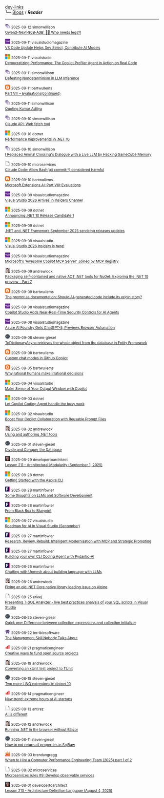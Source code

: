 
[dev-links](../README.md#content)  
└─ [Blogs](../README.md#blogs) / ***Reader***  

* * *

![icon](../favicons/simonwillison.png) <small>2025-09-12 simonwillison</small>  
<small>[Qwen3-Next-80B-A3B: 🐧🦩 Who needs legs?!](https://simonwillison.net/2025/Sep/12/qwen3-next/#atom-everything)</small>

![icon](../favicons/visualstudiomagazine.png) <small>2025-09-11 visualstudiomagazine</small>  
<small>[VS Code Update Helps Dev Select, Contribute AI Models](https://visualstudiomagazine.com/Articles/2025/09/11/VS-Code-Update-Helps-Dev-Select-Contribute-AI-Models.aspx)</small>

![icon](../favicons/microsoft.png) <small>2025-09-11 visualstudio</small>  
<small>[Democratizing Performance: The Copilot Profiler Agent in Action on Real Code](https://devblogs.microsoft.com/visualstudio/copilot-profiler-agent-visual-studio/)</small>

![icon](../favicons/simonwillison.png) <small>2025-09-11 simonwillison</small>  
<small>[Defeating Nondeterminism in LLM Inference](https://simonwillison.net/2025/Sep/11/defeating-nondeterminism/#atom-everything)</small>

![icon](../favicons/blogspot.png) <small>2025-09-11 bartwullems</small>  
<small>[Part VIII – Evaluations(continued)](https://bartwullems.blogspot.com/2025/09/part-viii-evaluationscontinued.html)</small>

![icon](../favicons/simonwillison.png) <small>2025-09-11 simonwillison</small>  
<small>[Quoting Kumar Aditya](https://simonwillison.net/2025/Sep/11/kumar-aditya/#atom-everything)</small>

![icon](../favicons/simonwillison.png) <small>2025-09-10 simonwillison</small>  
<small>[Claude API: Web fetch tool](https://simonwillison.net/2025/Sep/10/claude-web-fetch-tool/#atom-everything)</small>

![icon](../favicons/microsoft.png) <small>2025-09-10 dotnet</small>  
<small>[Performance Improvements in .NET 10](https://devblogs.microsoft.com/dotnet/performance-improvements-in-net-10/)</small>

![icon](../favicons/simonwillison.png) <small>2025-09-10 simonwillison</small>  
<small>[I Replaced Animal Crossing's Dialogue with a Live LLM by Hacking GameCube Memory](https://simonwillison.net/2025/Sep/10/animal-crossing-llm/#atom-everything)</small>

![icon](../favicons/blank.png) <small>2025-09-10 microservices</small>  
<small>[Claude Code: Allow Bash(git commit:\*) considered harmful](http://microservices.io//post/genaidevelopment/2025/09/10/allow-git-commit-considered-harmful.html)</small>

![icon](../favicons/blogspot.png) <small>2025-09-10 bartwullems</small>  
<small>[Microsoft.Extensions.AI–Part VIII–Evaluations](https://bartwullems.blogspot.com/2025/09/microsoftextensionsaipart.html)</small>

![icon](../favicons/visualstudiomagazine.png) <small>2025-09-09 visualstudiomagazine</small>  
<small>[Visual Studio 2026 Arrives in Insiders Channel](https://visualstudiomagazine.com/Articles/2025/09/09/Visual-Studio-2026-Arrives-in-Insiders-Channel.aspx)</small>

![icon](../favicons/microsoft.png) <small>2025-09-09 dotnet</small>  
<small>[Announcing .NET 10 Release Candidate 1](https://devblogs.microsoft.com/dotnet/dotnet-10-rc-1/)</small>

![icon](../favicons/microsoft.png) <small>2025-09-09 dotnet</small>  
<small>[.NET and .NET Framework September 2025 servicing releases updates](https://devblogs.microsoft.com/dotnet/dotnet-and-dotnet-framework-september-2025-servicing-updates/)</small>

![icon](../favicons/microsoft.png) <small>2025-09-09 visualstudio</small>  
<small>[Visual Studio 2026 Insiders is here!](https://devblogs.microsoft.com/visualstudio/visual-studio-2026-insiders-is-here/)</small>

![icon](../favicons/visualstudiomagazine.png) <small>2025-09-09 visualstudiomagazine</small>  
<small>[Microsoft's 'Awesome Copilot MCP Server' Joined by MCP Registry](https://visualstudiomagazine.com/Articles/2025/09/09/Microsofts-Awesome-Copilot-MCP-Server-Joined-by-MCP-Registry.aspx)</small>

![icon](../favicons/andrewlock.png) <small>2025-09-09 andrewlock</small>  
<small>[Packaging self-contained and native AOT .NET tools for NuGet: Exploring the .NET 10 preview - Part 7](https://andrewlock.net/exploring-dotnet-10-preview-features-7-packaging-self-contained-and-native-aot-dotnet-tools-for-nuget/)</small>

![icon](../favicons/blogspot.png) <small>2025-09-09 bartwullems</small>  
<small>[The prompt as documentation: Should AI-generated code include its origin story?](https://bartwullems.blogspot.com/2025/09/the-prompt-as-documentation-should-ai.html)</small>

![icon](../favicons/visualstudiomagazine.png) <small>2025-09-08 visualstudiomagazine</small>  
<small>[Copilot Studio Adds Near-Real-Time Security Controls for AI Agents](https://visualstudiomagazine.com/Articles/2025/09/08/Copilot-Studio-Adds-Near-Real-Time-Security-Controls-for-AI-Agents.aspx)</small>

![icon](../favicons/visualstudiomagazine.png) <small>2025-09-08 visualstudiomagazine</small>  
<small>[Azure AI Foundry Gets ChatGPT-5, Previews Browser Automation](https://visualstudiomagazine.com/Articles/2025/09/08/Azure-AI-Foundry-Gets-ChatGPT-5-Previews-Browser-Automation.aspx)</small>

![icon](../favicons/steven-giesel.png) <small>2025-09-08 steven-giesel</small>  
<small>[ToDictionaryAsync retrieves the whole object from the database in Entity Framework](https://steven-giesel.com/blogPost/1af57355-7978-40e6-a0f1-3d0ba2c6e1bc)</small>

![icon](../favicons/blogspot.png) <small>2025-09-08 bartwullems</small>  
<small>[Custom chat modes in Github Copilot](https://bartwullems.blogspot.com/2025/09/custom-chat-modes-in-github-copilot.html)</small>

![icon](../favicons/blogspot.png) <small>2025-09-05 bartwullems</small>  
<small>[Why rational humans make irrational decisions](https://bartwullems.blogspot.com/2025/09/why-rational-humans-make-irrational.html)</small>

![icon](../favicons/microsoft.png) <small>2025-09-04 visualstudio</small>  
<small>[Make Sense of Your Output Window with Copilot](https://devblogs.microsoft.com/visualstudio/make-sense-of-your-output-window-with-copilot/)</small>

![icon](../favicons/microsoft.png) <small>2025-09-03 dotnet</small>  
<small>[Let Copilot Coding Agent handle the busy work](https://devblogs.microsoft.com/dotnet/copilot-coding-agent-dotnet/)</small>

![icon](../favicons/microsoft.png) <small>2025-09-02 visualstudio</small>  
<small>[Boost Your Copilot Collaboration with Reusable Prompt Files](https://devblogs.microsoft.com/visualstudio/boost-your-copilot-collaboration-with-reusable-prompt-files/)</small>

![icon](../favicons/andrewlock.png) <small>2025-09-02 andrewlock</small>  
<small>[Using and authoring .NET tools](https://andrewlock.net/using-and-authoring-dotnet-tools/)</small>

![icon](../favicons/steven-giesel.png) <small>2025-09-01 steven-giesel</small>  
<small>[Divide and Conquer the Database](https://steven-giesel.com/blogPost/c0562c02-9073-46f2-8f66-00e4ebd7c9e3)</small>

![icon](../favicons/developertoarchitect.png) <small>2025-08-29 developertoarchitect</small>  
<small>[Lesson 211 - Architectural Modularity (September 1, 2025)](http://www.developertoarchitect.com/lessons/lesson211.html)</small>

![icon](../favicons/microsoft.png) <small>2025-08-28 dotnet</small>  
<small>[Getting Started with the Aspire CLI](https://devblogs.microsoft.com/dotnet/getting-started-with-the-aspire-cli/)</small>

![icon](../favicons/martinfowler.png) <small>2025-08-28 martinfowler</small>  
<small>[Some thoughts on LLMs and Software Development](https://martinfowler.com/articles/202508-ai-thoughts.html)</small>

![icon](../favicons/martinfowler.png) <small>2025-08-28 martinfowler</small>  
<small>[From Black Box to Blueprint](https://martinfowler.com/articles/black-box-to-blueprint.html)</small>

![icon](../favicons/microsoft.png) <small>2025-08-27 visualstudio</small>  
<small>[Roadmap for AI in Visual Studio (September)](https://devblogs.microsoft.com/visualstudio/roadmap-for-ai-in-visual-studio-september/)</small>

![icon](../favicons/martinfowler.png) <small>2025-08-27 martinfowler</small>  
<small>[Research, Review, Rebuild: Intelligent Modernisation with MCP and Strategic Prompting](https://martinfowler.com/articles/research-review-rebuild.html)</small>

![icon](../favicons/martinfowler.png) <small>2025-08-27 martinfowler</small>  
<small>[Building your own CLI Coding Agent with Pydantic-AI](https://martinfowler.com/articles/build-own-coding-agent.html)</small>

![icon](../favicons/martinfowler.png) <small>2025-08-26 martinfowler</small>  
<small>[Chatting with Unmesh about building language with LLMs](https://martinfowler.com/articles/convo-llm-abstractions.html)</small>

![icon](../favicons/andrewlock.png) <small>2025-08-26 andrewlock</small>  
<small>[Fixing an old .NET Core native library loading issue on Alpine](https://andrewlock.net/fixing-an-old-dotnet-core-native-library-loading-issue-on-alpine/)</small>

![icon](../favicons/blank.png) <small>2025-08-25 erikej</small>  
<small>[Presenting T-SQL Analyzer - live best practices analysis of your SQL scripts in Visual Studio](https://erikej.github.io/sql/dacfx/visualstudio/2025/08/25/dacfx-visx-rules.html)</small>

![icon](../favicons/steven-giesel.png) <small>2025-08-25 steven-giesel</small>  
<small>[Quick one: Difference between collection expressions and collection initializer](https://steven-giesel.com/blogPost/fea0b033-ccf5-4197-b62c-ffd8ca6d79c7)</small>

![icon](../favicons/terriblesoftware.png) <small>2025-08-22 terriblesoftware</small>  
<small>[The Management Skill Nobody Talks About](https://terriblesoftware.org/2025/08/22/the-management-skill-nobody-talks-about/)</small>

![icon](../favicons/pragmaticengineer.png) <small>2025-08-21 pragmaticengineer</small>  
<small>[Creative ways to fund open source projects](https://blog.pragmaticengineer.com/creative-ways-to-fund-open-source-projects/)</small>

![icon](../favicons/andrewlock.png) <small>2025-08-19 andrewlock</small>  
<small>[Converting an xUnit test project to TUnit](https://andrewlock.net/converting-an-xunit-project-to-tunit/)</small>

![icon](../favicons/steven-giesel.png) <small>2025-08-18 steven-giesel</small>  
<small>[Two more LINQ extensions in dotnet 10](https://steven-giesel.com/blogPost/5d88d808-03ac-431a-82fa-756b59b38a7d)</small>

![icon](../favicons/pragmaticengineer.png) <small>2025-08-14 pragmaticengineer</small>  
<small>[New trend: extreme hours at AI startups](https://blog.pragmaticengineer.com/new-trend-extreme-hours-at-ai-startups/)</small>

![icon](../favicons/blank.png) <small>2025-08-13 antirez</small>  
<small>[AI is different](http://antirez.com/news/155)</small>

![icon](../favicons/andrewlock.png) <small>2025-08-12 andrewlock</small>  
<small>[Running .NET in the browser without Blazor](https://andrewlock.net/running-dotnet-in-the-browser-without-blazor/)</small>

![icon](../favicons/steven-giesel.png) <small>2025-08-11 steven-giesel</small>  
<small>[How to not return all properties in SqlRaw](https://steven-giesel.com/blogPost/c6bea409-9e49-4915-8529-8a8a8574ba80)</small>

![icon](../favicons/brendangregg.png) <small>2025-08-03 brendangregg</small>  
<small>[When to Hire a Computer Performance Engineering Team (2025) part 1 of 2](http://www.brendangregg.com/blog//2025-08-04/when-to-hire-a-computer-performance-engineering-team-2025-part1.html)</small>

![icon](../favicons/blank.png) <small>2025-08-02 microservices</small>  
<small>[Microservices rules #9: Develop observable services](http://microservices.io//post/architecture/2025/08/02/premium-microservices-rules-9-observable-services.html)</small>

![icon](../favicons/developertoarchitect.png) <small>2025-08-01 developertoarchitect</small>  
<small>[Lesson 210 - Architecture Definition Language (August 4, 2025)](http://www.developertoarchitect.com/lessons/lesson210.html)</small>

